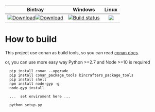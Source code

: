 | Bintray | Windows | Linux  |
|:--------:|:---------:|:-----------------:|
|[![Download](https://api.bintray.com/packages/pluginx/testing/plugin.node:pluginx/images/download.svg)](https://bintray.com/pluginx/testing/plugin.node:pluginx/_latestVersion)[![Download](https://api.bintray.com/packages/pluginx/stable/plugin.node:pluginx/images/download.svg)](https://bintray.com/pluginx/stable/plugin.node:pluginx/_latestVersion)|[![Build status](https://ci.appveyor.com/api/projects/status/a4t8p67eur4oawsf/branch/master?svg=true)](https://ci.appveyor.com/project/Mingyiz/plugin-node)|[![](https://api.travis-ci.org/Mingyiz/plugin.node.svg?branch=master)](https://api.travis-ci.org/Mingyiz/plugin.node)


# How to build
This project use conan as build tools, so you can read [conan docs](https://docs.conan.io/en/latest/).

or, you can use more easy way
Python >=2.7  and Node >=10 is required


```shell
  pip install conan --upgrade
  pip install conan_package_tools bincrafters_package_tools
  pip install shell
  npm install node-gyp -g
  node-gyp install
  
  ...  set enviroment here ...

  python setup.py
```

  




